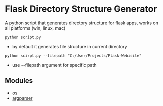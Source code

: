 # Flask Directory Structure Generator

A python script that generates directory structure for flask apps, works on all platforms (win, linux, mac)

```
python script.py
```

- by default it generates file structure in current directory

```
python scirpt.py --filepath "C:/User/Projects/Flask-Webisite"
```

- use --filepath argument for specific path

## Modules

- [os]("https://docs.python.org/3/library/os.html")
- [argparser]("https://docs.python.org/3/library/argparse.html")

